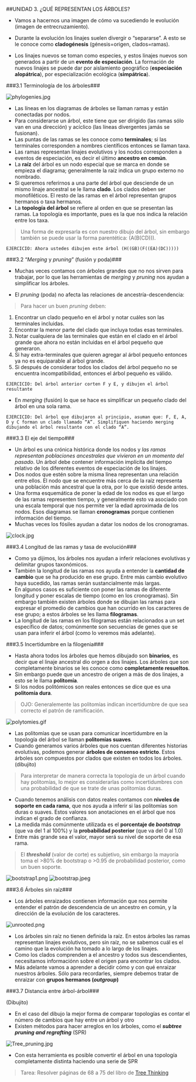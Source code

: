 ##UNIDAD 3. ¿QUÉ REPRESENTAN LOS ÁRBOLES?

- Vamos a hacernos una imagen de cómo va sucediendo le evolución (imagen de entrecruzamiento). 

- Durante la evolución los linajes suelen divergir o “separarse”. A esto se le conoce como **cladogénesis** (génesis=origen, clados=ramas). 
- Los linajes nuevos se toman como especies, y estos linajes nuevos son generados a partir de un **evento de especiación**. La formación de nuevos linajes se puede dar por aislamiento geográfico (**especiación alopátrica**), por especialización ecológica (**simpátrica**).


###3.1 Terminología de los árboles###

![phylogenies.jpg](phylogenies.jpg)

- Las líneas en los diagramas de árboles se llaman ramas y están conectadas por nodos. 
- Para considerarse un árbol, este tiene que ser dirigido (las ramas sólo van en una dirección) y acíclico (las líneas divergentes jamás se fusionan). 
- Las puntas de las ramas se les conoce como **terminales**; si las terminales corresponden a nombres científicos entonces se llaman taxa. 
- Las ramas representan linajes evolutivos y los nodos corresponden a eventos de especiación, es decir el último **ancestro en común**. 
- La **raíz** del árbol es un nodo especial que se marca en donde se empieza el diagrama; generalmente la raíz indica un grupo externo no nombrado. 
- Si queremos referirnos a una parte del árbol que desciende de un mismo linaje ancestral se le llama **clado**. Los clados deben ser monofiléticos. El resto de las ramas en el árbol representan grupos hermanos o taxa hermanos.
- La **topología del árbol** se refiere al orden en que se presentan las ramas. La topología es importante, pues es la que nos indica la relación entre los taxa.
 
>Una forma de expresarla es con nuestro dibujo del árbol, sin embargo también se puede usar la forma parentética: (A(B(CD))).

```
EJERCICIO: Ahora ustedes dibujen este árbol (H((GB)(F((EA)(DC)))))
```

###3.2 “*Merging* y *pruning*” (fusión y poda)###


- Muchas veces contamos con árboles grandes que no nos sirven para trabajar, por lo que las herramientas de *merging* y *pruning* nos ayudan a simplificar los árboles.

- El *pruning* (poda) no afecta las relaciones de ancestría-descendencia:


>Para hacer un buen *pruning* deben: 
1) Encontrar un clado pequeño en el árbol y notar cuáles son las terminales incluidas. 
2) Encontrar la menor parte del clado que incluya todas esas terminales. 
3) Notar cualquiera de las terminales que están en el clado en el árbol grande que ahora no están incluidas en el árbol pequeño que generaron. 
4) Si hay extra-terminales que quieren agregar al árbol pequeño entonces ya no es equiparable al árbol grande. 
5) Si después de considerar todos los clados del árbol pequeño no se encuentra incompatibilidad, entonces el árbol pequeño es válido.

```
EJERCICIO: Del árbol anterior corten F y E, y dibujen el árbol resultante
``` 

- En *merging* (fusión) lo que se hace es simplificar un pequeño clado del árbol en una sola rama.

```
EJERCICIO: Del árbol que dibujaron al principio, asuman que: F, E, A, D y C forman un clado llamado “A”. Simplifiquen haciendo merging dibujando el árbol resultante con el clado “A”.
```

###3.3 El eje del tiempo###
- Un árbol es una crónica histórica donde los nodos y *las ramas representan poblaciones ancestrales que vivieron en un momento del pasado*. Un árbol debe contener información implícita del tiempo relativo de los diferentes eventos de especiación de los linajes. 
- Dos nodos que estén sobre la misma línea representan una relación entre ellos. El nodo que se encuentre más cerca de la raíz representa una población más ancestral que la otra, por lo que existió desde antes.
- Una forma esquemática de poner la edad de los nodos es que el largo de las ramas representen tiempo, y generalmente esto va asociado con una escala temporal que nos permite ver la edad aproximada de los nodos. Esos diagramas se llaman **cronogramas** porque contienen información del tiempo.
- Muchas veces los fósiles ayudan a datar los nodos de los cronogramas.

![clock.jpg](clock.jpg)

###3.4 Longitud de las ramas y tasa de evolución###

- Como ya dijimos, los árboles nos ayudan a inferir relaciones evolutivas y delimitar grupos taxonómicos. 
- También la longitud de las ramas nos ayuda a entender la **cantidad de cambio** que se ha producido en ese grupo. Entre más cambio evolutivo haya sucedido, las ramas serán sustancialmente más largas. 
- En algunos casos es suficiente con poner las ramas de diferente longitud y poner escalas de tiempo (como en los cronogramas). Sin embargo también existen árboles donde se dibujan las ramas para expresar el promedio de cambios que han ocurrido en los caracteres de ese grupo; a estos árboles se les llama **filogramas**.
- La longitud de las ramas en los filogramas están relacionados a un set específico de datos; comúnmente son secuencias de genes que se usan para inferir el árbol (como lo veremos más adelante).


###3.5 Incertidumbre en la filogenia###

- Hasta ahora todos los árboles que hemos dibujado son **binarios**, es decir que el linaje ancestral dio orgen a dos linajes. Los árboles que son completamente binarios se les conoce como **completamente resueltos**. 
- Sin embargo puede que un ancestro de origen a más de dos linajes, a esto se le llama **politomía**. 
- Si los nodos politómicos son reales entonces se dice que es una **politomía dura**. 

>OJO: Generalemente las politomías indican incertidumbre de que sea correcto el patrón de ramificación.

![polytomies.gif](polytomies.gif)

- Las politomías que se usan para comunicar incertidumbre en la topología del árbol se llaman **politomías suaves**.
- Cuando generamos varios árboles que nos cuentan diferentes historias evolutivas, podemos generar **árboles de consenso estricto**. Estos árboles son compuestos por clados que existen en todos los árboles. (dibujito)
>Para interpretar de manera correcta la topología de un árbol cuando hay politomías, lo mejor es considerarlas como incertidumbres con una probabilidad de que se trate de unas politomías duras.
- Cuando tenemos análisis con datos reales contamos con **niveles de soporte en cada rama**, que nos ayuda a inferir si las politomías son duras o suaves. Estos valores son anotaciones en el árbol que nos indican el grado de confianza.
- La medida más comúnmente utilizada es el **porcentaje de *bootstrap*** (que va del 1 al 100%) y la **probabilidad posterior** (que va del 0 al 1.0)
- Entre más grande sea el valor, mayor será su nivel de soporte de esa rama.
>El ***threshold*** (valor de corte) es subjetivo, sin embargo la mayoría toma el >80% de bootstrap o >0.95 de probabilidad posterior, como un buen soporte.

![bootstrap1.png](bootstrap1.png)
![bootstrap.jpeg](bootstrap.jpeg)


###3.6 Árboles sin raíz###

- Los árboles enraizados contienen información que nos permite entender el patrón de descendencia de un ancestro en común, y la dirección de la evolución de los caracteres.

![unrooted.png](unrooted.png)

- Los árboles sin raíz no tienen definida la raíz. En estos árboles las ramas representan linajes evolutivos, pero sin raíz, no se sabemos cuál es el camino que la evolución ha tomado a lo largo de los linajes.
- Como los clados comprenden a el ancestro y todos sus descendientes, necesitamos informaciónn sobre el origen para encontrar los clados.
- Más adelante vamos a aprender a decidir cómo y con qué enraizar nuestros árboles. Sólo para recordarles, siempre debemos tratar de enraizar con **grupos hermanos (*outgroup*)**

###3.7 Distancia entre árbol-árbol###

(Dibujito)

- En el caso del dibujo la mejor forma de comparar topologías es contar el número de cambios que hay entre un árbol y otro
- Existen métodos para hacer arreglos en los árboles, como el ***subtree pruning and regrafting*** (SPR)

![Tree_pruning.jpg](Tree_pruning.jpg)

- Con esta herramienta es posible convertir el árbol en una topología completamente distinta haciendo una serie de SPR



>Tarea: Resolver páginas de 68 a 75 del libro de [Tree Thinking](http://www.botanicaamazonica.wiki.br/labotam/lib/exe/fetch.php?media=bib:baumsmith2013_tree_thinking_book.pdf)


